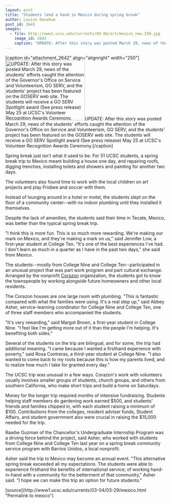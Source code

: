 ```yaml
---
layout: post
title: "Students lend a hand in Mexico during spring break"
author: Louise Donahue
post_id: 2643
images:
  - file: http://www1.ucsc.edu/currents/03-04/art/mexico_new.250.jpg
    image_id: 2642
    caption: "UPDATE: After this story was posted March 29, news of the students' efforts caught the attention of the Governor's Office on Service and Volunteerism, GO SERV, and the students' project has been featured on the GOSERV web site. The students will receive a GO SERV Spotlight award (See press release) May 25 at UCSC's Volunteer Recognition Awards Ceremony."
---
```


[caption id="attachment_2642" align="alignright" width="250"]<a href="http://localhost/mysite/wp-content/uploads/2004/03/mexico_new.250.jpg"><img class="size-full wp-image-2642" src="http://localhost/mysite/wp-content/uploads/2004/03/mexico_new.250.jpg" alt="UPDATE: After this story was posted March 29, news of the students' efforts caught the attention of the Governor's Office on Service and Volunteerism, GO SERV, and the students' project has been featured on the GOSERV web site. The students will receive a GO SERV Spotlight award (See press release) May 25 at UCSC's Volunteer Recognition Awards Ceremony." width="250" height="188" /></a>UPDATE: After this story was posted March 29, news of the students' efforts caught the attention of the Governor's Office on Service and Volunteerism, GO SERV, and the students' project has been featured on the GOSERV web site. The students will receive a GO SERV Spotlight award (See press release) May 25 at UCSC's Volunteer Recognition Awards Ceremony.[/caption]
<p>
  Spring break just isn't what it used to be. For 51 UCSC students, a spring break trip to Mexico meant building a house one day, and repairing roofs, digging trenches, installing toilets and showers and painting for another two days.
</p>
<p>
  The volunteers also found time to work with the local children on art projects and play Frisbee and soccer with them.<br>
</p>
<p>
  Instead of lounging around in a hotel or motel, the students slept on the floor of a community center--with no indoor plumbing until they installed it themselves.<br>
</p>
<p>
  Despite the lack of amenities, the students said their time in Tecate, Mexico, was better than the typical spring break trip.
</p>
<p>
  "I think this is more fun. This is so much more rewarding. We're making our mark on Mexico, and they're making a mark on us," said Jennifer Low, a first-year student at College Ten. "It's one of the best experiences I've had. I don't learn as much in a quarter as I have in the past two days," she said from Mexico.<br>
</p>
<p>
  The students--mostly from College Nine and College Ten--participated in an unusual project that was part work program and part cultural exchange. Arranged by the nonprofit <a href="http://corazon.org/">Corazon</a> organization, the students got to know the townspeople by working alongside future homeowners and other local residents.<br>
</p>
<p>
  The Corazon houses are one large room with plumbing. "This is fantastic compared with what the families were using. It's a real step up," said Abbey Asher, service-learning coordinator for College Nine and College Ten, one of three staff members who accompanied the students.<br>
</p>
<p>
  "It's very rewarding," said Margot Brown, a first-year student in College Nine. "I feel like I'm getting more out of it than the people I'm helping. It's benefiting both sides."<br>
</p>
<p>
  Several of the students on the trip are bilingual, and for some, the trip had additional meaning. "I came because I wanted a firsthand experience with poverty," said Rosa Contreras, a third-year student at College Nine. "I also wanted to come back to my roots because this is how my parents lived, and to realize how much I take for granted every day."<br>
</p>
<p>
  The UCSC trip was unusual in a few ways. Corazon's work with volunteers usually involves smaller groups of students, church groups, and others from southern California, who make short trips and build a home on Saturdays.<br>
</p>
<p>
  Money for the longer trip required months of intensive fundraising. Students helping staff members do gardening work earned $500, and students' friends and families chipped in, with each student raising a minimum of $100. Contributions from the colleges, resident adviser funds, Student Affairs, and student government also were crucial in raising the $15,000 needed for the trip.
</p>
<p>
  Rawbe Guzman of the Chancellor's Undergraduate Internship Program was a driving force behind the project, said Asher, who worked with students from College Nine and College Ten last year on a spring break community service program with Barrios Unidos, a local nonprofit.
</p>
<p>
  Asher said the trip to Mexico may become an annual event. "This alternative spring break exceeded all my expectations. The students were able to experience firsthand the benefits of international service; of working hand-in-hand with a community for the betterment of that community," Asher said. "I hope we can make this trip an option for future students."
</p>
[source](http://www1.ucsc.edu/currents/03-04/03-29/mexico.html "Permalink to mexico")

